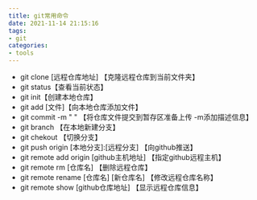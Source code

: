 ```yaml
---
title: git常用命令
date: 2021-11-14 21:15:16
tags:
- git
categories: 
- tools
---
```


* git clone [远程仓库地址] 【克隆远程仓库到当前文件夹】
* git status【查看当前状态】
* git init【创建本地仓库】
* git add [文件]【向本地仓库添加文件】
* git commit -m " " 【将仓库文件提交到暂存区准备上传 -m添加描述信息】
* git branch 【在本地新建分支】
* git chekout 【切换分支】
* git push origin [本地分支]:[远程分支] 【向github推送】
* git remote add origin [github主机地址] 【指定github远程主机】
* git remote rm [仓库名] 【删除远程仓库】
* git remote rename [仓库名] [新仓库名] 【修改远程仓库名称】
* git remote show [github仓库地址] 【显示远程仓库信息】

